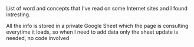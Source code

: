 List of word and concepts that I've read on some Internet sites and I found intresting.

All the info is stored in a private Google Sheet which the page is consulting everytime it loads, so when I need to add data only the sheet update is needed, no code involved
